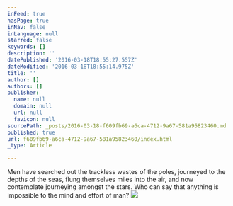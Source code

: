 ```yaml
---
inFeed: true
hasPage: true
inNav: false
inLanguage: null
starred: false
keywords: []
description: ''
datePublished: '2016-03-18T18:55:27.557Z'
dateModified: '2016-03-18T18:55:14.975Z'
title: ''
author: []
authors: []
publisher:
  name: null
  domain: null
  url: null
  favicon: null
sourcePath: _posts/2016-03-18-f609fb69-a6ca-4712-9a67-581a95823460.md
published: true
url: f609fb69-a6ca-4712-9a67-581a95823460/index.html
_type: Article

---
```

Men have searched out the trackless wastes of the poles, journeyed
to the depths of the seas, flung themselves miles into the air, and now contemplate journeying amongst the stars. Who can say that
anything is impossible to the mind and effort of man?
![](https://the-grid-user-content.s3-us-west-2.amazonaws.com/c9589044-f3f6-4393-9ae9-e6d68576441a.gif)